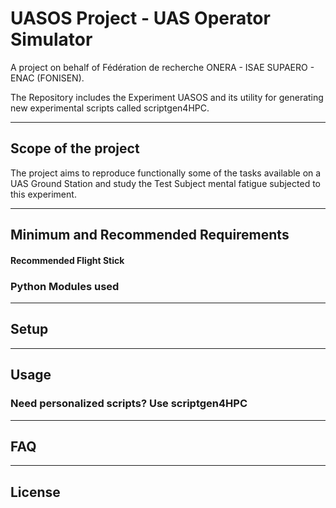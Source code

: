 UASOS Project - UAS Operator Simulator
=============
A project on behalf of Fédération de recherche ONERA - ISAE SUPAERO - ENAC (FONISEN).

The Repository includes the Experiment UASOS and its utility for generating new experimental scripts called scriptgen4HPC. 

---
## Scope of the project

The project aims to reproduce functionally some of the tasks available on a UAS Ground Station and study the Test Subject mental fatigue subjected to this experiment.

---
## Minimum and Recommended Requirements

#### Recommended Flight Stick

### Python Modules used

---
## Setup

---
## Usage


### Need personalized scripts? Use scriptgen4HPC

---
## FAQ

---
## License
